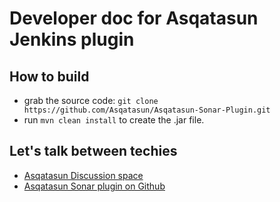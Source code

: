 # Developer doc for Asqatasun Jenkins plugin

## How to build

* grab the source code: `git clone https://github.com/Asqatasun/Asqatasun-Sonar-Plugin.git`
* run `mvn clean install` to create the .jar file.

## Let's talk between techies

* [Asqatasun Discussion space](http://forum.asqatasun.org/)
* [Asqatasun Sonar plugin on Github](https://github.com/Asqatasun/Asqatasun-Sonar-Plugin)
